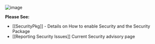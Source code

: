 ![image](http://www.tianocore.org/images/SecurityPix.JPG)

**Please See:**
* [[SecurityPkg]] - Details on How to enable Security and the Security Package
* [[Reporting Security Issues]] Current Security advisory page
